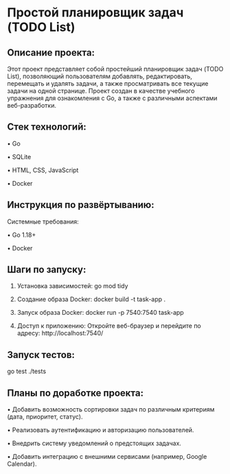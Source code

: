 # Простой планировщик задач (TODO List)

## Описание проекта:

Этот проект представляет собой простейший планировщик задач (TODO List), позволяющий пользователям добавлять, редактировать, перемещать и удалять задачи, а также просматривать все текущие задачи на одной странице. Проект создан в качестве учебного упражнения для ознакомления с Go, а также с различными аспектами веб-разработки.

## Стек технологий:

• Go 

• SQLite

• HTML, CSS, JavaScript

• Docker

## Инструкция по развёртыванию:

Системные требования:

• Go 1.18+

• Docker

## Шаги по запуску:

1. Установка зависимостей: go mod tidy
  
2. Создание образа Docker:  docker build -t task-app .
  
3. Запуск образа Docker:  docker run -p 7540:7540 task-app
  
4. Доступ к приложению:  Откройте веб-браузер и перейдите по адресу: http://localhost:7540/

## Запуск тестов:
  
  go test ./tests
  
## Планы по доработке проекта:

• Добавить возможность сортировки задач по различным критериям (дата, приоритет, статус).

• Реализовать аутентификацию и авторизацию пользователей.

• Внедрить систему уведомлений о предстоящих задачах.

• Добавить интеграцию с внешними сервисами (например, Google Calendar).
